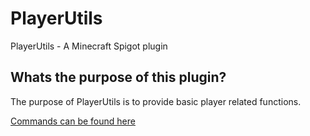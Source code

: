 # PlayerUtils
PlayerUtils - A Minecraft Spigot plugin

## Whats the purpose of this plugin?

The purpose of PlayerUtils is to provide basic player related functions.

[Commands can be found here](https://github.com/Creepysin/PlayerUtils/wiki/Commands)

